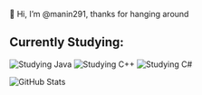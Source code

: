 👋 Hi, I’m @manin291, thanks for hanging around

## Currently Studying:
![Studying Java](https://img.shields.io/badge/Studying-Java-red)
![Studying C++](https://img.shields.io/badge/Studying-C%2B%2B-blue)
![Studying C#](https://img.shields.io/badge/Studying-C%23-green)

![GitHub Stats](https://github-readme-stats.vercel.app/api?username=manin291&show_icons=true&hide_title=true&theme=dark)





